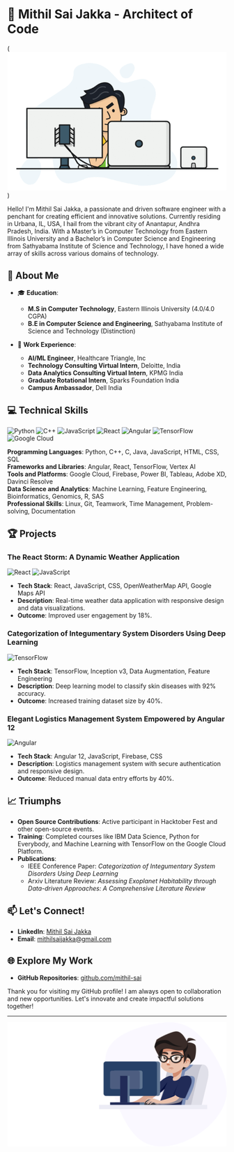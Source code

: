 # 🌟 Mithil Sai Jakka - Architect of Code

(![gif from Mithil](https://github.com/Mithilsai/Mithilsai/blob/master/mithil.gif?raw=true))

Hello! I'm Mithil Sai Jakka, a passionate and driven software engineer with a penchant for creating efficient and innovative solutions. Currently residing in Urbana, IL, USA, I hail from the vibrant city of Anantapur, Andhra Pradesh, India. With a Master’s in Computer Technology from Eastern Illinois University and a Bachelor’s in Computer Science and Engineering from Sathyabama Institute of Science and Technology, I have honed a wide array of skills across various domains of technology.

## 🚀 About Me

- 🎓 **Education**: 
  - **M.S in Computer Technology**, Eastern Illinois University (4.0/4.0 CGPA)
  - **B.E in Computer Science and Engineering**, Sathyabama Institute of Science and Technology (Distinction)

- 💼 **Work Experience**:
  - **AI/ML Engineer**, Healthcare Triangle, Inc
  - **Technology Consulting Virtual Intern**, Deloitte, India
  - **Data Analytics Consulting Virtual Intern**, KPMG India
  - **Graduate Rotational Intern**, Sparks Foundation India
  - **Campus Ambassador**, Dell India

## 💻 Technical Skills

![Python](https://img.shields.io/badge/Python-3776AB?style=for-the-badge&logo=python&logoColor=white)
![C++](https://img.shields.io/badge/C++-00599C?style=for-the-badge&logo=cplusplus&logoColor=white)
![JavaScript](https://img.shields.io/badge/JavaScript-F7DF1E?style=for-the-badge&logo=javascript&logoColor=black)
![React](https://img.shields.io/badge/React-20232A?style=for-the-badge&logo=react&logoColor=61DAFB)
![Angular](https://img.shields.io/badge/Angular-DD0031?style=for-the-badge&logo=angular&logoColor=white)
![TensorFlow](https://img.shields.io/badge/TensorFlow-FF6F00?style=for-the-badge&logo=tensorflow&logoColor=white)
![Google Cloud](https://img.shields.io/badge/Google_Cloud-4285F4?style=for-the-badge&logo=google-cloud&logoColor=white)

**Programming Languages**: Python, C++, C, Java, JavaScript, HTML, CSS, SQL  
**Frameworks and Libraries**: Angular, React, TensorFlow, Vertex AI  
**Tools and Platforms**: Google Cloud, Firebase, Power BI, Tableau, Adobe XD, Davinci Resolve  
**Data Science and Analytics**: Machine Learning, Feature Engineering, Bioinformatics, Genomics, R, SAS  
**Professional Skills**: Linux, Git, Teamwork, Time Management, Problem-solving, Documentation

## 🏆 Projects

### The React Storm: A Dynamic Weather Application
![React](https://img.shields.io/badge/React-20232A?style=for-the-badge&logo=react&logoColor=61DAFB) ![JavaScript](https://img.shields.io/badge/JavaScript-F7DF1E?style=for-the-badge&logo=javascript&logoColor=black)
- **Tech Stack**: React, JavaScript, CSS, OpenWeatherMap API, Google Maps API
- **Description**: Real-time weather data application with responsive design and data visualizations.
- **Outcome**: Improved user engagement by 18%.

### Categorization of Integumentary System Disorders Using Deep Learning
![TensorFlow](https://img.shields.io/badge/TensorFlow-FF6F00?style=for-the-badge&logo=tensorflow&logoColor=white)
- **Tech Stack**: TensorFlow, Inception v3, Data Augmentation, Feature Engineering
- **Description**: Deep learning model to classify skin diseases with 92% accuracy.
- **Outcome**: Increased training dataset size by 40%.

### Elegant Logistics Management System Empowered by Angular 12
![Angular](https://img.shields.io/badge/Angular-DD0031?style=for-the-badge&logo=angular&logoColor=white)
- **Tech Stack**: Angular 12, JavaScript, Firebase, CSS
- **Description**: Logistics management system with secure authentication and responsive design.
- **Outcome**: Reduced manual data entry efforts by 40%.


## 📈 Triumphs

- **Open Source Contributions**: Active participant in Hacktober Fest and other open-source events.
- **Training**: Completed courses like IBM Data Science, Python for Everybody, and Machine Learning with TensorFlow on the Google Cloud Platform.
- **Publications**:
  - IEEE Conference Paper: *Categorization of Integumentary System Disorders Using Deep Learning*
  - Arxiv Literature Review: *Assessing Exoplanet Habitability through Data-driven Approaches: A Comprehensive Literature Review*

## 📫 Let's Connect!

- **LinkedIn**: [Mithil Sai Jakka]([https://www.linkedin.com/in/mithil1729/])
- **Email**: mithilsaijakka@gmail.com

## 🌐 Explore My Work

- **GitHub Repositories**: [github.com/mithil-sai](https://github.com/mithilsai)

Thank you for visiting my GitHub profile! I am always open to collaboration and new opportunities. Let's innovate and create impactful solutions together!

---

<p align="center">
  <img src="https://github.com/Mithilsai/Web-Version-2/blob/main/assets/img/hero-bg.png" alt="Footer Image" width="600px">
</p>

